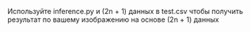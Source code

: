 Используйте inference.py и (2n + 1) данных в test.csv чтобы получить результат по вашему изображению на основе (2n + 1) данных  